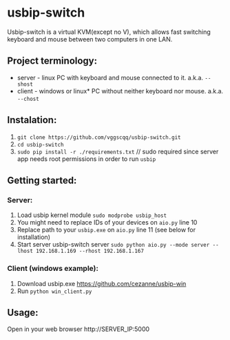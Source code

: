 # usbip-switch

Usbip-switch is a virtual KVM(except no V), which allows fast switching keyboard and mouse between two computers in one LAN.

## Project terminology:
* server - linux PC with keyboard and mouse connected to it. a.k.a. `--shost`
* client - windows or linux* PC without neither keyboard nor mouse. a.k.a. `--chost`

## Instalation:
1. `git clone https://github.com/vggscqq/usbip-switch.git`
2. `cd usbip-switch`
3. `sudo pip install -r ./requirements.txt` // sudo required since server app needs root permissions in order to run `usbip`

## Getting started:

### Server:
1. Load usbip kernel module
    `sudo modprobe usbip_host`
2. You might need to replace IDs of your devices on `aio.py` line 10
3. Replace path to your `usbip.exe` on `aio.py` line 11 (see below for installation)
4. Start server usbip-switch server
    `sudo python aio.py --mode server --lhost 192.168.1.169 --rhost 192.168.1.167`

### Client (windows example):
1. Download usbip.exe https://github.com/cezanne/usbip-win
2. Run `python win_client.py`

## Usage:
Open in your web browser http://SERVER_IP:5000